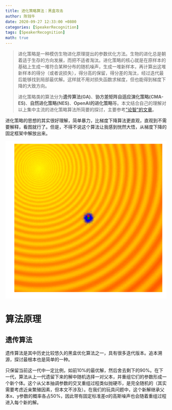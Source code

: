 ```yaml
---
title: 进化策略算法：黑盒攻击
author: 陈钱牛
date: 2020-09-27 12:33:00 +0800
categories: [SpeakerRecognition]
tags: [SpeakerRecognition]
math: true
---
```


> 进化策略是一种模仿生物进化原理提出的参数优化方法。生物的进化总是朝着适于生存的方向发展，而把不适者淘汰。进化策略的核心就是在原样本的基础上生成一堆符合某种分布的随机噪声，生成一堆新样本，再计算出这堆新样本的得分（或者说损失），得分高的保留，得分差的淘汰，经过迭代最后能够找到局部最优解。这样就不用对损失函数求梯度，但也能得到梯度下降的大致方向。
>
> 进化策略类的算法分为**遗传算法(GA)**、**协方差矩阵自适应演化策略(CMA-ES)**、**自然进化策略(NES)**、**OpenAI的进化策略**等。本文结合自己的理解对以上集中主流的进化策略算法所简要的探讨，主要参考["论智"的文章](https://zhuanlan.zhihu.com/p/31456028)。

进化策略的思想的其实很好理解，简单暴力，比梯度下降算法更直观，直观到不需要解释，看图就行了。但是，不得不说这个算法让我感到恍然大悟，从梯度下降的固定框架中解放出来。

![img](../assets/img/posts/2020-09-26-es/v2-056d943c7e5866f3722140f0c41821dc_b.webp)

# 算法原理

## 遗传算法

遗传算法是其中历史比较悠久的黑盒优化算法之一，具有很多迭代版本。追本溯源，探讨最根本也是简单的一种。

只保留当前这一代中一定比例，如前10%的最优解，然后舍去剩下的90%。在下一代，算法从上一代遗留下来的解中随机选择一对父本，并重组它们的参数形成一个新个体。这个从父本抽调参数的交叉重组过程类似抛硬币，是完全随机的（其实需要考虑近亲繁殖因素，但本文不涉及）。在我们的玩具问题中，这个新解继承父本x、y参数的概率各占50%，因此带有固定标准差σ的高斯噪声也会随着重组过程进入每个新的解。